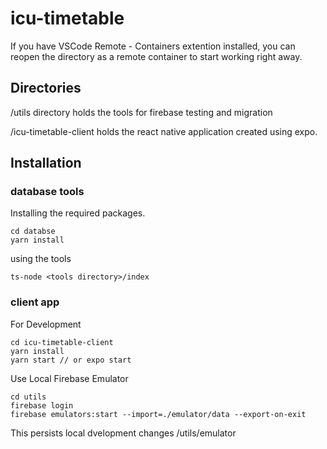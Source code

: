 # icu-timetable

If you have VSCode Remote - Containers extention installed, you can reopen the directory as a remote container to start working right away.

## Directories

/utils directory holds the tools for firebase testing and migration

/icu-timetable-client holds the react native application created using expo.

## Installation

### database tools

Installing the required packages.

```
cd databse
yarn install
```

using the tools

```
ts-node <tools directory>/index
```

### client app

For Development

```
cd icu-timetable-client
yarn install
yarn start // or expo start
```

Use Local Firebase Emulator

```
cd utils
firebase login
firebase emulators:start --import=./emulator/data --export-on-exit
```

This persists local dvelopment changes /utils/emulator
